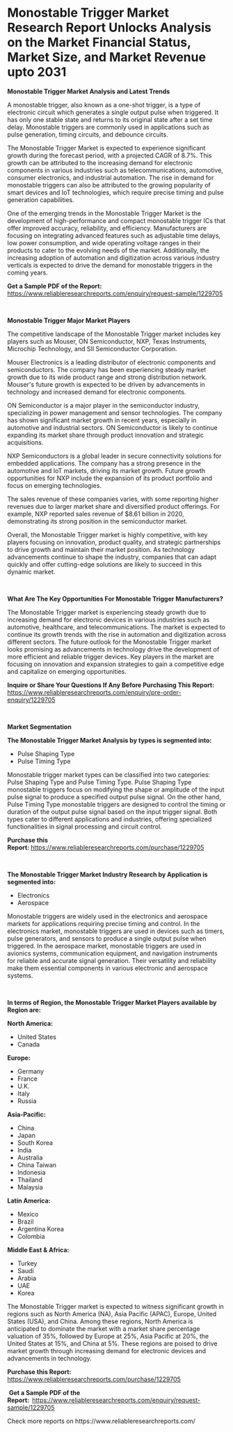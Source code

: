 <p><h1>Monostable Trigger Market Research Report Unlocks Analysis on the Market Financial Status, Market Size, and Market Revenue upto 2031</h1></p><p><strong>Monostable Trigger Market Analysis and Latest Trends</strong></p>
<p><p>A monostable trigger, also known as a one-shot trigger, is a type of electronic circuit which generates a single output pulse when triggered. It has only one stable state and returns to its original state after a set time delay. Monostable triggers are commonly used in applications such as pulse generation, timing circuits, and debounce circuits.</p><p>The Monostable Trigger Market is expected to experience significant growth during the forecast period, with a projected CAGR of 8.7%. This growth can be attributed to the increasing demand for electronic components in various industries such as telecommunications, automotive, consumer electronics, and industrial automation. The rise in demand for monostable triggers can also be attributed to the growing popularity of smart devices and IoT technologies, which require precise timing and pulse generation capabilities.</p><p>One of the emerging trends in the Monostable Trigger Market is the development of high-performance and compact monostable trigger ICs that offer improved accuracy, reliability, and efficiency. Manufacturers are focusing on integrating advanced features such as adjustable time delays, low power consumption, and wide operating voltage ranges in their products to cater to the evolving needs of the market. Additionally, the increasing adoption of automation and digitization across various industry verticals is expected to drive the demand for monostable triggers in the coming years.</p></p>
<p><strong>Get a Sample PDF of the Report:&nbsp;</strong> <a href="https://www.reliableresearchreports.com/enquiry/request-sample/1229705">https://www.reliableresearchreports.com/enquiry/request-sample/1229705</a></p>
<p>&nbsp;</p>
<p><strong>Monostable Trigger Major Market Players</strong></p>
<p><p>The competitive landscape of the Monostable Trigger market includes key players such as Mouser, ON Semiconductor, NXP, Texas Instruments, Microchip Technology, and SII Semiconductor Corporation. </p><p>Mouser Electronics is a leading distributor of electronic components and semiconductors. The company has been experiencing steady market growth due to its wide product range and strong distribution network. Mouser's future growth is expected to be driven by advancements in technology and increased demand for electronic components.</p><p>ON Semiconductor is a major player in the semiconductor industry, specializing in power management and sensor technologies. The company has shown significant market growth in recent years, especially in automotive and industrial sectors. ON Semiconductor is likely to continue expanding its market share through product innovation and strategic acquisitions.</p><p>NXP Semiconductors is a global leader in secure connectivity solutions for embedded applications. The company has a strong presence in the automotive and IoT markets, driving its market growth. Future growth opportunities for NXP include the expansion of its product portfolio and focus on emerging technologies.</p><p>The sales revenue of these companies varies, with some reporting higher revenues due to larger market share and diversified product offerings. For example, NXP reported sales revenue of $8.61 billion in 2020, demonstrating its strong position in the semiconductor market.</p><p>Overall, the Monostable Trigger market is highly competitive, with key players focusing on innovation, product quality, and strategic partnerships to drive growth and maintain their market position. As technology advancements continue to shape the industry, companies that can adapt quickly and offer cutting-edge solutions are likely to succeed in this dynamic market.</p></p>
<p>&nbsp;</p>
<p><strong>What Are The Key Opportunities For Monostable Trigger Manufacturers?</strong></p>
<p><p>The Monostable Trigger market is experiencing steady growth due to increasing demand for electronic devices in various industries such as automotive, healthcare, and telecommunications. The market is expected to continue its growth trends with the rise in automation and digitization across different sectors. The future outlook for the Monostable Trigger market looks promising as advancements in technology drive the development of more efficient and reliable trigger devices. Key players in the market are focusing on innovation and expansion strategies to gain a competitive edge and capitalize on emerging opportunities.</p></p>
<p><strong>Inquire or Share Your Questions If Any Before Purchasing This Report:</strong> <a href="https://www.reliableresearchreports.com/enquiry/pre-order-enquiry/1229705">https://www.reliableresearchreports.com/enquiry/pre-order-enquiry/1229705</a></p>
<p>&nbsp;</p>
<p><strong>Market Segmentation</strong></p>
<p><strong>The Monostable Trigger Market Analysis by types is segmented into:</strong></p>
<p><ul><li>Pulse Shaping Type</li><li>Pulse Timing Type</li></ul></p>
<p><p>Monostable trigger market types can be classified into two categories: Pulse Shaping Type and Pulse Timing Type. Pulse Shaping Type monostable triggers focus on modifying the shape or amplitude of the input pulse signal to produce a specified output pulse signal. On the other hand, Pulse Timing Type monostable triggers are designed to control the timing or duration of the output pulse signal based on the input trigger signal. Both types cater to different applications and industries, offering specialized functionalities in signal processing and circuit control.</p></p>
<p><strong>Purchase this Report:&nbsp;</strong><a href="https://www.reliableresearchreports.com/purchase/1229705">https://www.reliableresearchreports.com/purchase/1229705</a></p>
<p>&nbsp;</p>
<p><strong>The Monostable Trigger Market Industry Research by Application is segmented into:</strong></p>
<p><ul><li>Electronics</li><li>Aerospace</li></ul></p>
<p><p>Monostable triggers are widely used in the electronics and aerospace markets for applications requiring precise timing and control. In the electronics market, monostable triggers are used in devices such as timers, pulse generators, and sensors to produce a single output pulse when triggered. In the aerospace market, monostable triggers are used in avionics systems, communication equipment, and navigation instruments for reliable and accurate signal generation. Their versatility and reliability make them essential components in various electronic and aerospace systems.</p></p>
<p>&nbsp;</p>
<p><strong>In terms of Region, the Monostable Trigger Market Players available by Region are:</strong></p>
<p>
    <p> <strong> North America: </strong>
        <ul>
            <li>United States</li>
            <li>Canada</li>
        </ul>
        </p> 
    <p> <strong> Europe: </strong>
        <ul>
            <li>Germany</li>
            <li>France</li>
            <li>U.K.</li>
            <li>Italy</li>
            <li>Russia</li>
        </ul>
        </p> 
    <p> <strong> Asia-Pacific: </strong>
        <ul>
            <li>China</li>
            <li>Japan</li>
            <li>South Korea</li>
            <li>India</li>
            <li>Australia</li>
            <li>China Taiwan</li>
            <li>Indonesia</li>
            <li>Thailand</li>
            <li>Malaysia</li>
        </ul>
        </p> 
    <p> <strong> Latin America: </strong>
        <ul>
            <li>Mexico</li>
            <li>Brazil</li>
            <li>Argentina Korea</li>
            <li>Colombia</li>
        </ul>
        </p> 
    <p> <strong> Middle East & Africa: </strong>
        <ul>
            <li>Turkey</li>
            <li>Saudi</li>
            <li>Arabia</li>
            <li>UAE</li>
            <li>Korea</li>
        </ul>
    </p>
    </p>
<p><p>The Monostable Trigger market is expected to witness significant growth in regions such as North America (NA), Asia Pacific (APAC), Europe, United States (USA), and China. Among these regions, North America is anticipated to dominate the market with a market share percentage valuation of 35%, followed by Europe at 25%, Asia Pacific at 20%, the United States at 15%, and China at 5%. These regions are poised to drive market growth through increasing demand for electronic devices and advancements in technology.</p></p>
<p><strong>Purchase this Report: </strong><a href="https://www.reliableresearchreports.com/purchase/1229705">https://www.reliableresearchreports.com/purchase/1229705</a></p>
<p>&nbsp;<strong>Get a Sample PDF of the Report:&nbsp;&nbsp;</strong><a href="https://www.reliableresearchreports.com/enquiry/request-sample/1229705">https://www.reliableresearchreports.com/enquiry/request-sample/1229705</a></p>
<p><strong></strong></p>
<p>Check more reports on https://www.reliableresearchreports.com/</p>